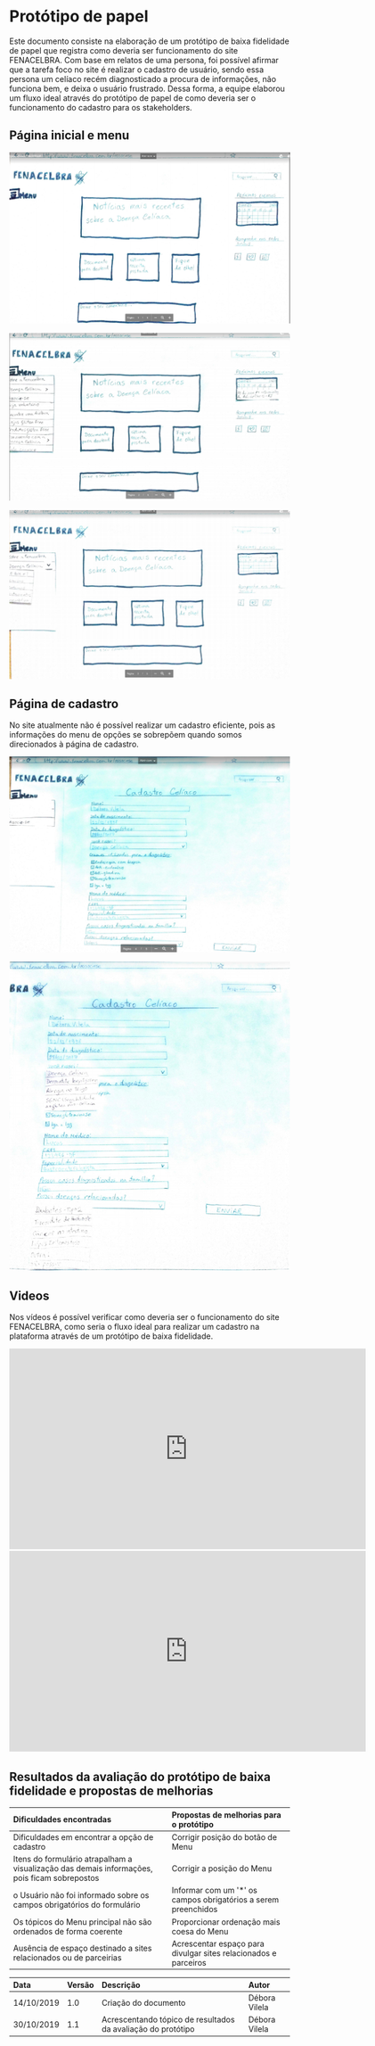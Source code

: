 # Protótipo de papel

Este documento consiste na elaboração de um protótipo de baixa fidelidade de papel que registra como deveria ser funcionamento do site FENACELBRA. Com base em relatos de uma persona, foi possível afirmar que a tarefa foco no site é realizar o cadastro de usuário, sendo essa persona um celíaco recém diagnosticado a procura de informações, não funciona bem, e deixa o usuário frustrado. Dessa forma, a equipe elaborou um fluxo ideal através do protótipo de papel de como deveria ser o funcionamento do cadastro para os stakeholders.

## Página inicial e menu

[![Como o site deveria ser.](../assets/img/prototipoUm.png)]()

[![Página de cadastro.](../assets/img/prototipoDois.png)]()

[![Como o site deveria ser.](../assets/img/prototipoTres.png)]()

## Página de cadastro

No site atualmente não é possível realizar um cadastro eficiente, pois as informações do menu de opções se sobrepõem quando somos direcionados à página de cadastro.

[![Como o site deveria ser.](../assets/img/prototipoQuatro.png)]()

[![Como o site deveria ser.](../assets/img/prototipoCinco.png)]()

## Videos

Nos vídeos é possível verificar como deveria ser o funcionamento do site FENACELBRA, como seria o fluxo ideal para realizar um cadastro na plataforma através de um protótipo de baixa fidelidade.

<iframe src="https://player.vimeo.com/video/367932289" width="640" height="360" frameborder="0" allowfullscreen></iframe>

<iframe src="https://player.vimeo.com/video/367932458" width="640" height="360" frameborder="0" allowfullscreen></iframe>

## Resultados da avaliação do protótipo de baixa fidelidade e propostas de melhorias


| Dificuldades encontradas     | Propostas de melhorias para o protótipo | 
| :--------- | :----- | 
|Dificuldades em encontrar a opção de cadastro|  Corrigir posição do botão de Menu  |
|Itens do formulário atrapalham a visualização das demais informações, pois ficam sobrepostos|  Corrigir a posição do Menu  | 
| o Usuário não foi informado sobre os campos obrigatórios do formulário |  Informar com um '*' os campos obrigatórios a serem preenchidos  | 
| Os tópicos do Menu principal não são ordenados de forma coerente |   Proporcionar ordenação mais coesa do Menu  | 
|Ausência de espaço destinado a sites relacionados ou de parceirias| Acrescentar espaço para divulgar sites relacionados e parceiros|



| Data       | Versão | Descrição                                           | Autor           |
| :--------- | :----- | :-------------------------------------------------- | :-------------- |
| 14/10/2019 | 1.0    | Criação do documento                                | Débora Vilela   |
| 30/10/2019 | 1.1    | Acrescentando tópico de resultados da avaliação do protótipo                                | Débora Vilela   |

